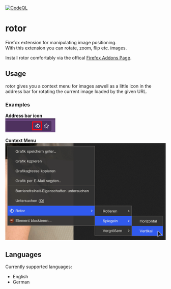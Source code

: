 [![CodeQL](https://github.com/luv4bytes/rotor/actions/workflows/codeql-analysis.yml/badge.svg)](https://github.com/luv4bytes/rotor/actions/workflows/codeql-analysis.yml)

# rotor
Firefox extension for manipulating image positioning.   
With this extension you can rotate, zoom, flip etc. images.

Install rotor comfortably via the offical
[Firefox Addons Page](https://addons.mozilla.org/de/firefox/addon/rotor/).

## Usage

rotor gives you a context menu for images aswell as a little icon in the address bar for rotating the current image loaded by the given URL.

### Examples

**Address bar icon**    
![](assets/address_bar.png)

**Context Menu**    
![](assets/context_menu.png)

## Languages

Currently supported languages:

- English
- German